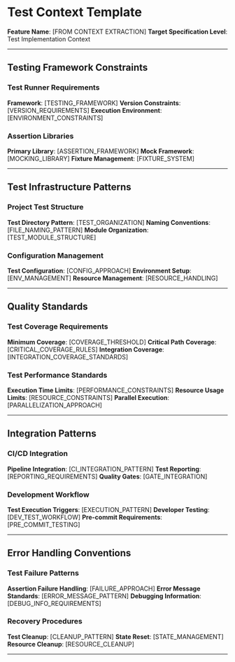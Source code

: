 # Test Context Template

**Feature Name**: [FROM CONTEXT EXTRACTION]
**Target Specification Level**: Test Implementation Context

---

## Testing Framework Constraints

### Test Runner Requirements
**Framework**: [TESTING_FRAMEWORK]
**Version Constraints**: [VERSION_REQUIREMENTS]
**Execution Environment**: [ENVIRONMENT_CONSTRAINTS]

### Assertion Libraries
**Primary Library**: [ASSERTION_FRAMEWORK]
**Mock Framework**: [MOCKING_LIBRARY]
**Fixture Management**: [FIXTURE_SYSTEM]

---

## Test Infrastructure Patterns

### Project Test Structure
**Test Directory Pattern**: [TEST_ORGANIZATION]
**Naming Conventions**: [FILE_NAMING_PATTERN]
**Module Organization**: [TEST_MODULE_STRUCTURE]

### Configuration Management
**Test Configuration**: [CONFIG_APPROACH]
**Environment Setup**: [ENV_MANAGEMENT]
**Resource Management**: [RESOURCE_HANDLING]

---

## Quality Standards

### Test Coverage Requirements
**Minimum Coverage**: [COVERAGE_THRESHOLD]
**Critical Path Coverage**: [CRITICAL_COVERAGE_RULES]
**Integration Coverage**: [INTEGRATION_COVERAGE_STANDARDS]

### Test Performance Standards
**Execution Time Limits**: [PERFORMANCE_CONSTRAINTS]
**Resource Usage Limits**: [RESOURCE_CONSTRAINTS]
**Parallel Execution**: [PARALLELIZATION_APPROACH]

---

## Integration Patterns

### CI/CD Integration
**Pipeline Integration**: [CI_INTEGRATION_PATTERN]
**Test Reporting**: [REPORTING_REQUIREMENTS]
**Quality Gates**: [GATE_INTEGRATION]

### Development Workflow
**Test Execution Triggers**: [EXECUTION_PATTERN]
**Developer Testing**: [DEV_TEST_WORKFLOW]
**Pre-commit Requirements**: [PRE_COMMIT_TESTING]

---

## Error Handling Conventions

### Test Failure Patterns
**Assertion Failure Handling**: [FAILURE_APPROACH]
**Error Message Standards**: [ERROR_MESSAGE_PATTERN]
**Debugging Information**: [DEBUG_INFO_REQUIREMENTS]

### Recovery Procedures
**Test Cleanup**: [CLEANUP_PATTERN]
**State Reset**: [STATE_MANAGEMENT]
**Resource Cleanup**: [RESOURCE_CLEANUP]

---